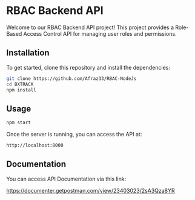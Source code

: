 # RBAC Backend API

Welcome to our RBAC Backend API project! This project provides a Role-Based Access Control API for managing user roles and permissions.

## Installation

To get started, clone this repository and install the dependencies:

```bash
git clone https://github.com/Afraz33/RBAC-NodeJs
cd BXTRACK
npm install
```

## Usage 
```bash
npm start 
```

Once the server is running, you can access the API at:
```bash
http://localhost:8000
```

## Documentation
You can access API Documentation via this link:

https://documenter.getpostman.com/view/23403023/2sA3Qza8YR

